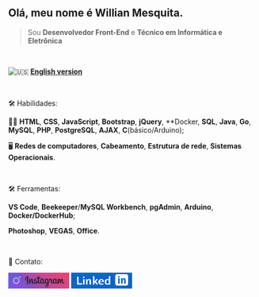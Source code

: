 ## Olá, meu nome é Willian Mesquita.

> Sou **Desenvolvedor Front-End** e **Técnico em Informática e Eletrônica**

<br>

![:us:](https://www.countryflags.io/us/flat/24.png) [**English version**](README-en.md)

<br>

🛠 Habilidades:

👨‍💻 **HTML**, **CSS**, **JavaScript**, **Bootstrap**, **jQuery**, **Docker, **SQL**, **Java**, **Go**, **MySQL**, **PHP**, **PostgreSQL**, **AJAX**, **C**(básico/Arduino);

🖥 **Redes de computadores**, **Cabeamento**, **Estrutura de rede**, **Sistemas Operacionais**.

<br>

🛠 Ferramentas:

**VS Code**, **Beekeeper**/**MySQL Workbench**, **pgAdmin**, **Arduino**, **Docker/DockerHub**;

**Photoshop**, **VEGAS**, **Office**.

<br>

📧 Contato:

[![Instagram](images/logo-final2.png)](https://www.instagram.com/reaperclown/)      [![LinkedIn](images/logo-final.png)](https://www.linkedin.com/in/willian-mesquita/)

<!---
ReaperClown/ReaperClown is a ✨ special ✨ repository because its `README.md` (this file) appears on your GitHub profile.
You can click the Preview link to take a look at your changes.
--->

